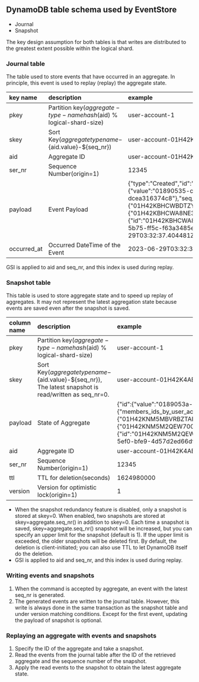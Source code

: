 ## DynamoDB table schema used by EventStore

- Journal
- Snapshot

The key design assumption for both tables is that writes are distributed to the greatest extent possible within the logical shard.

### Journal table

The table used to store events that have occurred in an aggregate. In principle, this event is used to replay (replay) the aggregate state.

| key name    | description                                                          | example                                                                                                                                                                                                                                                                                                                                                                                                                                                            | remarks |
|:------------|:---------------------------------------------------------------------|:-------------------------------------------------------------------------------------------------------------------------------------------------------------------------------------------------------------------------------------------------------------------------------------------------------------------------------------------------------------------------------------------------------------------------------------------------------------------|:--------|
| pkey        | Partition key(${aggregate-type-name}hash($aid) % logical-shard-size) | user-account-1                                                                                                                                                                                                                                                                                                                                                                                                                                                       |         |
| skey        | Sort Key(${aggregate type name}-${aid.value}-${seq_nr})              | user-account-01H42K4ABWQ5V2XQEP3A48VE0Z-12345                                                                                                                                                                                                                                                                                                                                                                                                                        |         |
| aid         | Aggregate ID                                                         | user-account-01H42K4ABWQ5V2XQEP3A48VE0Z                                                                                                                                                                                                                                                                                                                                                                                                                              |         |
| ser_nr      | Sequence Number(origin=1)                                                      | 12345                                                                                                                                                                                                                                                                                                                                                                                                                                                              |         |
| payload     | Event Payload                                                        | {"type":"Created","id":"01H42KBHCW1BZG504J4ZXKA2F2","aggregate_id":{"value":"01890535-c59c-72d5-08a8-dcea316374c8"},"seq_nr":1,"name":"test","members":{"members_ids_by_user_account_id":{"01H42KBHCWBDTZYQ7P78T8BTWX":"01H42KBHCWA8NE32M49YH544H1"},"members":{"01H42KBHCWA8NE32M49YH544H1":{"id":"01H42KBHCWA8NE32M49YH544H1","user_account_id":{"value":"01890535-c59c-5b75-ff5c-f63a3485eb9d"},"role":"Admin"}}},"occurred_at":"2023-06-29T03:32:37.404481Z"} |         |
| occurred_at | Occurred DateTime of the Event                                       | 2023-06-29T03:32:37.404481Z                                                                                                                                                                                                                                                                                                                                                                                                                                        |         |

GSI is applied to aid and seq_nr, and this index is used during replay.

### Snapshot table

This table is used to store aggregate state and to speed up replay of aggregates. It may not represent the latest aggregation state because events are saved even after the snapshot is saved.

| column name | description                                                                                               | example                                                                                                                                                                                                                                                                                                                                                                                    | remarks |
|:------------|:----------------------------------------------------------------------------------------------------------|:-------------------------------------------------------------------------------------------------------------------------------------------------------------------------------------------------------------------------------------------------------------------------------------------------------------------------------------------------------------------------------------------|:--------|
| pkey        | Partition key(${aggregate-type-name}hash($aid) % logical-shard-size)                                      | user-account-1                                                                                                                                                                                                                                                                                                                                                                               |         |
| skey        | Sort Key(${aggregate type name}-${aid.value}-${seq_nr}), The latest snapshot is read/written as seq_nr=0. | user-account-01H42K4ABWQ5V2XQEP3A48VE0Z-12345                                                                                                                                                                                                                                                                                                                                                |         |
| payload     | State of Aggregate                                                                                        | {"id":{"value":"0189053a-d0b4-8f9b-4fb6-db91f72ccf16"},"name":"test","members":{"members_ids_by_user_account_id":{"01H42KNM5MBVRBZTADAZ9ETSPZ":"01H42KNM5M2QEW700VCW4J2KYE"},"members":{"01H42KNM5M2QEW700VCW4J2KYE":{"id":"01H42KNM5M2QEW700VCW4J2KYE","user_account_id":{"value":"0189053a-d0b4-5ef0-bfe9-4d57d2ed66df"},"role":"Admin"}}},"messages":[],"seq_nr_counter":1,"version":1} |         |
| aid         | Aggregate ID                                                                                              | user-account-01H42K4ABWQ5V2XQEP3A48VE0Z                                                                                                                                                                                                                                                                                                                                                      |         |
| ser_nr      | Sequence Number(origin=1)                                                                                 | 12345                                                                                                                                                                                                                                                                                                                                                                                      |         |
| ttl         | TTL for deletion(seconds)                                                                                 | 1624980000                                                                                                                                                                                                                                                                                                                                                                                 |         |
| version     | Version for optimistic lock(origin=1)                                                                     | 1                                                                                                                                                                                                                                                                                                                                                                                          |         |

- When the snapshot redundancy feature is disabled, only a snapshot is stored at skey=0. When enabled, two snapshots are stored at skey=aggregate.seq_nr() in addition to skey=0. Each time a snapshot is saved, skey=aggregate.seq_nr() snapshot will be increased, but you can specify an upper limit for the snapshot (default is 1). If the upper limit is exceeded, the older snapshots will be deleted first. By default, the deletion is client-initiated; you can also use TTL to let DynamoDB itself do the deletion.
- GSI is applied to aid and seq_nr, and this index is used during replay.

### Writing events and snapshots

1. When the command is accepted by aggregate, an event with the latest seq_nr is generated. 
2. The generated events are written to the journal table. However, this write is always done in the same transaction as the snapshot table and under version matching conditions. Except for the first event, updating the payload of snapshot is optional.

### Replaying an aggregate with events and snapshots

1. Specify the ID of the aggregate and take a snapshot.
2. Read the events from the journal table after the ID of the retrieved aggregate and the sequence number of the snapshot.
3. Apply the read events to the snapshot to obtain the latest aggregate state.
